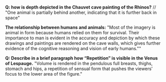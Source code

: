 **Q: how is depth depicted in the Chauvet cave painting of the Rhinos?**
// "One animal is partially behind another, indicating that it is further back in space"

**The relationship between humans and animals:** 
"Most of the imagery is animal in form because humans relied on them for survival. Their importance to man is evident in the accuracy and depiction by which these drawings and paintings are rendered on the cave walls, which gives further evidence of the cognitive reasoning and vision of early humans.""

**Q: Describe in a brief paragraph how “Repetition” is visible in the Venus of Lespauge.**
"Volume is rendered in the pendulous full breasts, thighs, stomach and hips, a repetition of sensual form that pushes the viewers’ focus to the lower area of the figure."